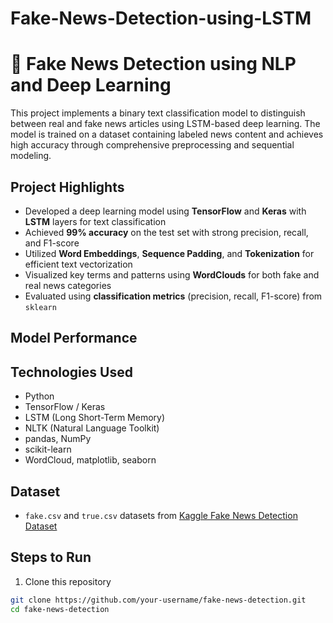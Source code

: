# Fake-News-Detection-using-LSTM
# 📰 Fake News Detection using NLP and Deep Learning

This project implements a binary text classification model to distinguish between real and fake news articles using LSTM-based deep learning. The model is trained on a dataset containing labeled news content and achieves high accuracy through comprehensive preprocessing and sequential modeling.

## Project Highlights

- Developed a deep learning model using **TensorFlow** and **Keras** with **LSTM** layers for text classification
- Achieved **99% accuracy** on the test set with strong precision, recall, and F1-score
- Utilized **Word Embeddings**, **Sequence Padding**, and **Tokenization** for efficient text vectorization
- Visualized key terms and patterns using **WordClouds** for both fake and real news categories
- Evaluated using **classification metrics** (precision, recall, F1-score) from `sklearn`

## Model Performance


## Technologies Used

- Python
- TensorFlow / Keras
- LSTM (Long Short-Term Memory)
- NLTK (Natural Language Toolkit)
- pandas, NumPy
- scikit-learn
- WordCloud, matplotlib, seaborn

## Dataset

- `fake.csv` and `true.csv` datasets from [Kaggle Fake News Detection Dataset](https://www.kaggle.com/clmentbisaillon/fake-and-real-news-dataset)

## Steps to Run

1. Clone this repository  
```bash
git clone https://github.com/your-username/fake-news-detection.git
cd fake-news-detection
